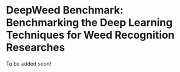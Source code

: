 # DeepWeed Benchmark: Benchmarking the Deep Learning Techniques for Weed Recognition Researches

To be added soon!
